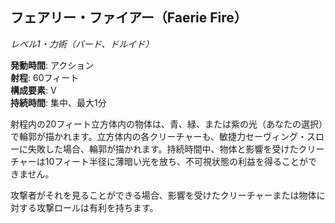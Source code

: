 ## フェアリー・ファイアー（Faerie Fire）
*レベル1・力術（バード、ドルイド）*

**発動時間**: アクション  
**射程**: 60フィート  
**構成要素**: V  
**持続時間**: 集中、最大1分

射程内の20フィート立方体内の物体は、青、緑、または紫の光（あなたの選択）で輪郭が描かれます。立方体内の各クリーチャーも、敏捷力セーヴィング・スローに失敗した場合、輪郭が描かれます。持続時間中、物体と影響を受けたクリーチャーは10フィート半径に薄暗い光を放ち、不可視状態の利益を得ることができません。

攻撃者がそれを見ることができる場合、影響を受けたクリーチャーまたは物体に対する攻撃ロールは有利を持ちます。